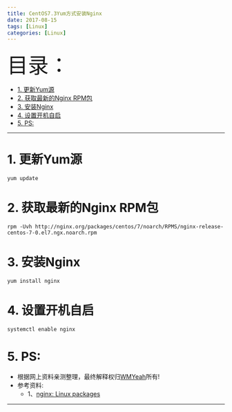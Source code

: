```yaml
---
title: CentOS7.3Yum方式安装Nginx
date: 2017-08-15
tags: [Linux]
categories: [Linux]
---
```


<font size=20>目录：</font>

<!-- TOC -->

- [1. 更新Yum源](#1-更新yum源)
- [2. 获取最新的Nginx RPM包](#2-获取最新的nginx-rpm包)
- [3. 安装Nginx](#3-安装nginx)
- [4. 设置开机自启](#4-设置开机自启)
- [5. PS:](#5-ps)

<!-- /TOC -->

----


# 1. 更新Yum源
````
yum update
````

# 2. 获取最新的Nginx RPM包
```
rpm -Uvh http://nginx.org/packages/centos/7/noarch/RPMS/nginx-release-centos-7-0.el7.ngx.noarch.rpm
```

# 3. 安装Nginx
```
yum install nginx
```

# 4. 设置开机自启
```
systemctl enable nginx
```

# 5. PS:

* 根据网上资料亲测整理，最终解释权归[WMYeah][1]所有!
* 参考资料:
	* 1、[nginx: Linux packages][2]

------

[1]:http://www.wmyeah.com
[2]:http://nginx.org/en/linux_packages.html
